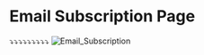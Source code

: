 # Email Subscription Page
⤵⤵⤵⤵⤵⤵⤵⤵⤵
![Email_Subscription](https://user-images.githubusercontent.com/60979495/187352604-0be86561-7db6-4b23-a472-b7477900be2a.png)
